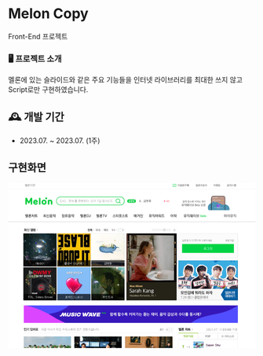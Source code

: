 
# Melon Copy
Front-End 프로젝트

### 🖥️ 프로젝트 소개
멜론에 있는 슬라이드와 같은 주요 기능들을 인터넷 라이브러리를 최대한 쓰지 않고 Script로만 구현하였습니다.
<br>

## 🕰️ 개발 기간
 * 2023.07. ~ 2023.07. (1주)

## 구현화면

<img src = "https://github.com/kevinbj0/image/blob/main/%EB%A9%9C%EB%A1%A0%EC%B9%B4%ED%94%BC.png?raw=true">



